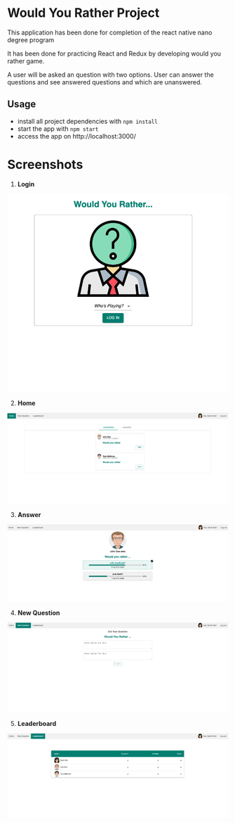 # Would You Rather Project

This application has been done for completion of the react native nano degree program

It has been done for practicing React and Redux by developing would you rather game.

A user will be asked an question with two options. User can answer the questions and see answered questions and which are unanswered. 


## Usage


* install all project dependencies with `npm install`
* start the app with `npm start`
* access the app on http://localhost:3000/

# Screenshots

1. **Login**
<img src="https://github.com/creator-cell/Would-You-Rather-Udemy/blob/master/demo/login.png" />

2. **Home**
<img src="https://github.com/creator-cell/Would-You-Rather-Udemy/blob/master/demo/home.png" />

3. **Answer**
<img src="https://github.com/creator-cell/Would-You-Rather-Udemy/blob/master/demo/answers.png" />

4. **New Question**
<img src="https://github.com/creator-cell/Would-You-Rather-Udemy/blob/master/demo/questions.png" />

5. **Leaderboard**
<img src="https://github.com/creator-cell/Would-You-Rather-Udemy/blob/master/demo/leaderboard.png" />


